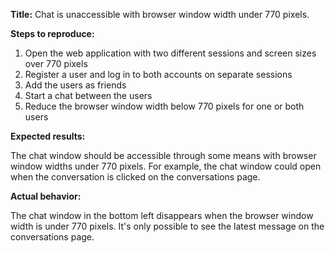 **Title:** Chat is unaccessible with browser window width under 770 pixels.

**Steps to reproduce:**

1. Open the web application with two different sessions and screen sizes over
   770 pixels
2. Register a user and log in to both accounts on separate sessions
3. Add the users as friends
4. Start a chat between the users
5. Reduce the browser window width below 770 pixels for one or both users

**Expected results:**

The chat window should be accessible through some means with browser window
widths under 770 pixels. For example, the chat window could open when the
conversation is clicked on the conversations page.

**Actual behavior:**

The chat window in the bottom left disappears when the browser window width is
under 770 pixels. It's only possible to see the latest message on the
conversations page.

